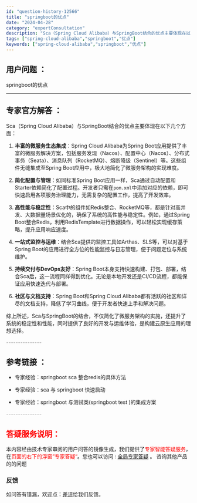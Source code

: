 ```yaml
---
id: "question-history-12566"
title: "springboot的优点"
date: "2024-04-28"
category: "expertConsultation"
description: "Sca（Spring Cloud Alibaba）与SpringBoot结合的优点主要体现在以下几个方面：1. **丰富的微服务生态集成**：Spring Cloud Alibaba为Spring Boot应用提供了丰富的微服务解决方案，包括服务发现（Nacos）、配置中心（Nacos）、分布式事务"
tags: ["spring-cloud-alibaba","springboot","优点"]
keywords: ["spring-cloud-alibaba","springboot","优点"]
---
```


## 用户问题 ： 
 springboot的优点  

---------------
## 专家官方解答 ：

Sca（Spring Cloud Alibaba）与SpringBoot结合的优点主要体现在以下几个方面：

1. **丰富的微服务生态集成**：Spring Cloud Alibaba为Spring Boot应用提供了丰富的微服务解决方案，包括服务发现（Nacos）、配置中心（Nacos）、分布式事务（Seata）、消息队列（RocketMQ）、熔断降级（Sentinel）等。这些组件无缝集成至Spring Boot应用中，极大地简化了微服务架构的实现难度。

2. **简化配置与管理**：如同标准Spring Boot应用一样，Sca通过自动配置和Starter依赖简化了配置过程。开发者只需在`pom.xml`中添加对应的依赖，即可快速启用各项服务治理能力，无需复杂的配置工作，提高了开发效率。

3. **高性能与稳定性**：Sca中的组件如Redis整合、RocketMQ等，都是针对高并发、大数据量场景优化的，确保了系统的高性能与稳定性。例如，通过Spring Boot整合Redis，利用RedisTemplate进行数据操作，可以轻松实现缓存策略，提升应用响应速度。

4. **一站式监控与运维**：结合Sca提供的监控工具如Arthas、SLS等，可以对基于Spring Boot的应用进行全方位的性能监控与日志管理，便于问题定位与系统维护。

5. **持续交付与DevOps友好**：Spring Boot本身支持快速构建、打包、部署，结合Sca后，这一流程同样得到优化。无论是本地开发还是CI/CD流程，都能保证应用快速迭代与部署。

6. **社区与文档支持**：Spring Boot和Spring Cloud Alibaba都有活跃的社区和详尽的文档支持，降低了学习曲线，便于开发者快速上手和解决问题。

综上所述，Sca与SpringBoot的结合，不仅简化了微服务架构的实施，还提升了系统的稳定性和性能，同时提供了良好的开发与运维体验，是构建云原生应用的理想选择。


<font color="#949494">---------------</font> 


## 参考链接 ：

* 专家经验：springboot sca 整合redis的具体方法 
 
 * 专家经验：sca 与 springboot 快速启动 
 
 * 专家经验：springboot 与测试类(springboot test )的集成方案 


 <font color="#949494">---------------</font> 
 


## <font color="#FF0000">答疑服务说明：</font> 

本内容经由技术专家审阅的用户问答的镜像生成，我们提供了<font color="#FF0000">专家智能答疑服务</font>，在<font color="#FF0000">页面的右下的浮窗”专家答疑“</font>。您也可以访问 : [全局专家答疑](https://answer.opensource.alibaba.com/docs/intro) 。 咨询其他产品的的问题

### 反馈
如问答有错漏，欢迎点：[差评](https://ai.nacos.io/user/feedbackByEnhancerGradePOJOID?enhancerGradePOJOId=12659)给我们反馈。

